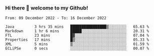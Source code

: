 ### Hi there 👋 welcome to my Github! 

<!--START_SECTION:waka-->

```text
From: 09 December 2022 - To: 16 December 2022

Java         3 hrs 35 mins   ████████████████▒░░░░░░░░   65.63 %
Markdown     1 hr 6 mins     █████░░░░░░░░░░░░░░░░░░░░   20.31 %
FTL          23 mins         █▓░░░░░░░░░░░░░░░░░░░░░░░   07.04 %
Properties   17 mins         █▒░░░░░░░░░░░░░░░░░░░░░░░   05.33 %
XML          5 mins          ▒░░░░░░░░░░░░░░░░░░░░░░░░   01.59 %
ECLiPSe      0 secs          ░░░░░░░░░░░░░░░░░░░░░░░░░   00.07 %
```

<!--END_SECTION:waka-->
